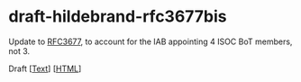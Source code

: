 # draft-hildebrand-rfc3677bis
Update to [RFC3677](https://tools.ietf.org/html/rfc3677), to account for the IAB appointing 4 ISOC BoT members, not 3.

Draft [[Text](https://hildjj.github.io/draft-hildebrand-rfc3677bis/draft-hildebrand-rfc3677bis.txt)]
[[HTML](https://hildjj.github.io/draft-hildebrand-rfc3677bis/draft-hildebrand-rfc3677bis.html)]
